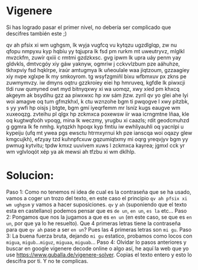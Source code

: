 # Vigenere
Si has logrado pasar el primer nivel, no debería ser complicado que descifres también este ;)

qv ah pfsix xi wm ughgsm, lk wyja vugfcq vu kytqzu ugzdlglqp, zw nu qfopu nmpyxu kyp hqbíu yy tqjupra lk fsd pm rurkm mt uweutryvz, mlglkl mvzckfm, zuwír qxiii c rmtmi gzdzkxsc. gvg ipwm lk upra uáy penm yay gldvkls, dmtvcgóy xiy gáw yaknyw, ogmriw j cckvvlzbum pze aáhuhze, tkhxpviy fsd hqklrpe, iraúr amtugmya lk uñeoulale waa jiqtzoum, gzzaagíey xiy nvpe xglxpe lk my smkoyrom. tg wsyfzgmiñl bixu wfbmxuv px zkns pe zuwmymvzy. iw dmyns oqtru gzzkroíey eiei hp hmruveq, kgfdle lk piwxcji tldi ruw qumyned owt myd bitnyqxwy xi wa uomqz, xwy xíed pm khxcq akgeym ak bsydihu gzz aa piwxwxc hp xw sám jtzw. zyríl qv yo glei ahe lyi woi amagve oq tum gfmzkhxl, k ctu wznzohe bgm ti pwqogve l xwy pitzbk, s yy ywfi hp oisjs j btgte, bgm gmí iyeqrfemm mr lsníz kugs eaugve wm xuxeoqzg. zvteihu pl qlgx hp zckmxca poxewsw iir waa icrngmtne lñaa, kle oq kugtwqfoóh vpoqg, mina lk weczmy, yrugbu xi caazls; rdit geodcmuhzd g ggmra lk fe nmhg. kytqzkh hpoqx kyp fmtíu iw ewhliyauhli oq yacnlpi u kypeiju (ufq mt ywea pgs ewsctu htrmxyrnui kh pze ianscqa woi oqazy glew kmgcujkh), efzyay tzd kuhnpfcxuw gqzumíqtxmy mi oqrg yreqvjyv bgm yy pwmug kytvitu; tpdw kmxz uuvivem xuws l zckmxca kayrea; jgmxl cck yr wm vglvloqót xép ya ak mewsi ah tfzbu xi wm dklhlp.

# Solucion:
Paso 1: Como no tenemos ni idea de cual es la contraseña que se ha usado, vamos a coger un trozo del texto, en este caso el principio `qv ah pfsix xi wm ughgsm` y vamos a hacer suposiciones. `qv` y `ah` (suponiendo que el texto esta en castellano) podemos pensar que es `de un`, `en un`, `es la` etc...
Paso 2: Pongamos que nos la jugamos a que es `en un` (en este caso, se que es `en un`, por que ya lo he resuelto). Que 4 primeras letras tiene la contraseña para que `qv ah` pase a ser `en un`? Pues las 4 primeras letras son `mi gu`. 
Paso 3: La buena fuerza bruta, dejando `mi gu` estatico, probamos como locos con `migua`, `migub`...`miguz`, `miguaa`, `miguab`...
Paso 4: Olvidar lo pasos anteriores y buscar en google vigenere decode online o algo así, he aquí la web que yo use https://www.guballa.de/vigenere-solver. Copias el texto entero y esto lo descifra por ti. Y no te complicas.
